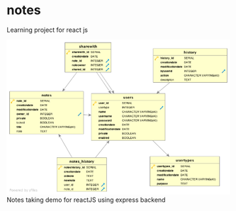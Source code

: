 # notes
Learning project for react js



![alt text](https://github.com/alexmac131/notes/blob/master/notesdb.png "Notes DB")
Notes taking demo for reactJS using express backend
